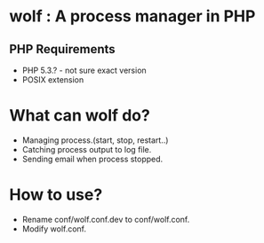wolf : A process manager in PHP
====

PHP Requirements
----------------

 * PHP 5.3.? - not sure exact version
 * POSIX extension
 
What can wolf do?
============
 * Managing process.(start, stop, restart..)
 * Catching process output to log file.
 * Sending email when process stopped.
 
How to use?
============
 * Rename conf/wolf.conf.dev to conf/wolf.conf.
 * Modify wolf.conf.
